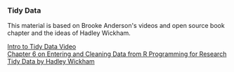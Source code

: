 ### Tidy Data
This material is based on Brooke Anderson's videos and open source book chapter and the ideas of Hadley Wickham.  

[Intro to Tidy Data Video](https://www.youtube.com/watch?v=EetWyFQqXbs)  
[Chapter 6 on Entering and Cleaning Data from R Programming for Research](https://geanders.github.io/RProgrammingForResearch/entering-and-cleaning-data-2.html)  
[Tidy Data by Hadley Wickham](https://vita.had.co.nz/papers/tidy-data.pdf)  
